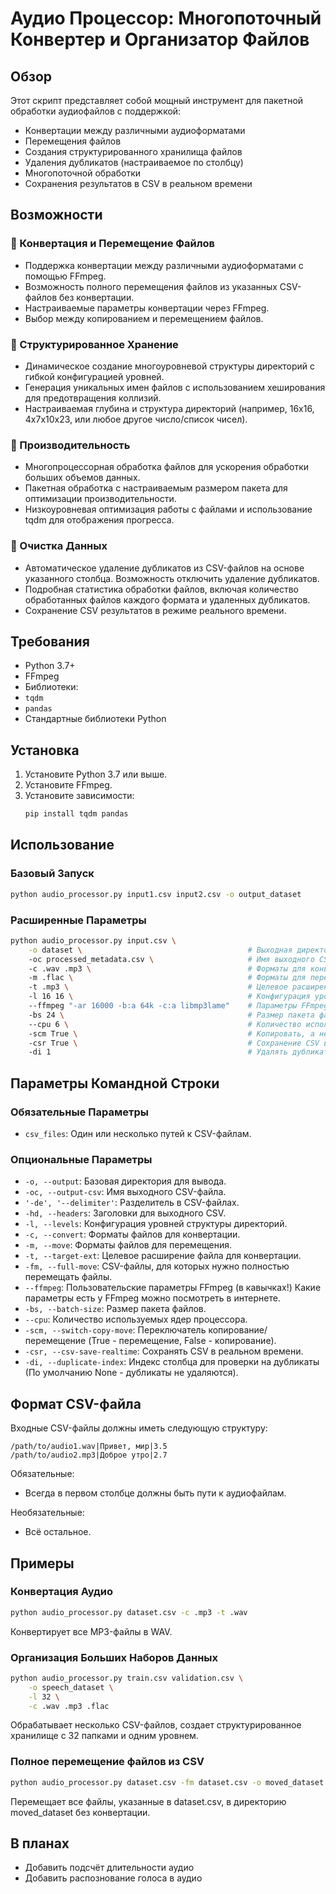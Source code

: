 # Аудио Процессор: Многопоточный Конвертер и Организатор Файлов

## Обзор

Этот скрипт представляет собой мощный инструмент для пакетной обработки аудиофайлов с поддержкой:
- Конвертации между различными аудиоформатами
- Перемещения файлов
- Создания структурированного хранилища файлов
- Удаления дубликатов (настраиваемое по столбцу)
- Многопоточной обработки
- Сохранения результатов в CSV в реальном времени

## Возможности

### 🔄 Конвертация и Перемещение Файлов
- Поддержка конвертации между различными аудиоформатами с помощью FFmpeg.
- Возможность полного перемещения файлов из указанных CSV-файлов без конвертации.
- Настраиваемые параметры конвертации через FFmpeg. 
- Выбор между копированием и перемещением файлов.

### 📂 Структурированное Хранение
- Динамическое создание многоуровневой структуры директорий с гибкой конфигурацией уровней.
- Генерация уникальных имен файлов с использованием хеширования для предотвращения коллизий.
- Настраиваемая глубина и структура директорий (например, 16x16, 4x7x10x23, или любое другое число/список чисел).

### 🚀 Производительность
- Многопроцессорная обработка файлов для ускорения обработки больших объемов данных.
- Пакетная обработка с настраиваемым размером пакета для оптимизации производительности.
- Низкоуровневая оптимизация работы с файлами и использование tqdm для отображения прогресса.

### 🧹 Очистка Данных
- Автоматическое удаление дубликатов из CSV-файлов на основе указанного столбца. Возможность отключить удаление дубликатов.
- Подробная статистика обработки файлов, включая количество обработанных файлов каждого формата и удаленных дубликатов.
- Сохранение CSV результатов в режиме реального времени.

## Требования

- Python 3.7+
- FFmpeg
- Библиотеки:
 - `tqdm`
 - `pandas`
 - Стандартные библиотеки Python

## Установка

1. Установите Python 3.7 или выше.
2. Установите FFmpeg.
3. Установите зависимости:
    ```bash
    pip install tqdm pandas
    ```

## Использование

### Базовый Запуск

```bash
python audio_processor.py input1.csv input2.csv -o output_dataset
```

### Расширенные Параметры

```bash
python audio_processor.py input.csv \
    -o dataset \                                     # Выходная директория
    -oc processed_metadata.csv \                     # Имя выходного CSV файла
    -c .wav .mp3 \                                   # Форматы для конвертации
    -m .flac \                                       # Форматы для перемещения
    -t .mp3 \                                        # Целевое расширение
    -l 16 16 \                                       # Конфигурация уровней структуры директорий (2 уровня по 16 папок)
    --ffmpeg "-ar 16000 -b:a 64k -c:a libmp3lame"    # Параметры FFmpeg (в кавычках!)
    -bs 24 \                                         # Размер пакета файлов
    --cpu 6 \                                        # Количество используемых ядер
    -scm True \                                      # Копировать, а не перемещать
    -csr True \                                      # Сохранение CSV в реальном времени
    -di 1                                            # Удалять дубликаты по второму столбцу (индекс 1)
```

## Параметры Командной Строки

### Обязательные Параметры

- `csv_files`: Один или несколько путей к CSV-файлам.

### Опциональные Параметры

- `-o, --output`: Базовая директория для вывода.
- `-oc, --output-csv`: Имя выходного CSV-файла.
- `'-de', '--delimiter'`: Разделитель в CSV-файлах.
- `-hd, --headers`: Заголовки для выходного CSV.
- `-l, --levels`: Конфигурация уровней структуры директорий.
- `-c, --convert`: Форматы файлов для конвертации.
- `-m, --move`: Форматы файлов для перемещения.
- `-t, --target-ext`: Целевое расширение файла для конвертации.
- `-fm, --full-move`: CSV-файлы, для которых нужно полностью перемещать файлы.
- `--ffmpeg`: Пользовательские параметры FFmpeg (в кавычках!) Какие параметры есть у FFmpeg можно посмотреть в интернете.
- `-bs, --batch-size`: Размер пакета файлов.
- `--cpu`: Количество используемых ядер процессора.
- `-scm, --switch-copy-move`: Переключатель копирование/перемещение (True - перемещение, False - копирование).
- `-csr, --csv-save-realtime`: Сохранять CSV в реальном времени.
- `-di, --duplicate-index`: Индекс столбца для проверки на дубликаты (По умолчанию None - дубликаты не удаляются).

## Формат CSV-файла

Входные CSV-файлы должны иметь следующую структуру:
```
/path/to/audio1.wav|Привет, мир|3.5
/path/to/audio2.mp3|Доброе утро|2.7
```
Обязательные:
- Всегда в первом столбце должны быть пути к аудиофайлам.

Необязательные:
- Всё остальное.

## Примеры

### Конвертация Аудио
```bash
python audio_processor.py dataset.csv -c .mp3 -t .wav
```
Конвертирует все MP3-файлы в WAV.

### Организация Больших Наборов Данных
```bash
python audio_processor.py train.csv validation.csv \
    -o speech_dataset \
    -l 32 \
    -c .wav .mp3 .flac
```
Обрабатывает несколько CSV-файлов, создает структурированное хранилище с 32 папками и одним уровнем.

### Полное перемещение файлов из CSV
```bash
python audio_processor.py dataset.csv -fm dataset.csv -o moved_dataset
```
Перемещает все файлы, указанные в dataset.csv, в директорию moved_dataset без конвертации.

## В планах
- Добавить подсчёт длительности аудио
- Добавить распознование голоса в аудио
